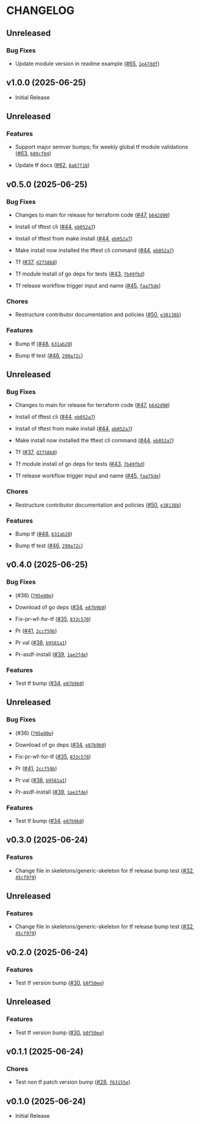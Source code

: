 # CHANGELOG

<!-- version list -->

## Unreleased

### Bug Fixes

- Update module version in readme example
  ([#65](https://github.com/caylent-solutions/terraform-modules/pull/65),
  [`1e47ddf`](https://github.com/caylent-solutions/terraform-modules/commit/1e47ddf071c1726863dcb379b97a1e3474b61409))


## v1.0.0 (2025-06-25)

- Initial Release

## Unreleased

### Features

- Support major semver bumps; fix weekly global tf module validations
  ([#63](https://github.com/caylent-solutions/terraform-modules/pull/63),
  [`689cf84`](https://github.com/caylent-solutions/terraform-modules/commit/689cf844920e253663700399b8ca8bcff85d0b05))

- Update tf docs ([#62](https://github.com/caylent-solutions/terraform-modules/pull/62),
  [`8a67f18`](https://github.com/caylent-solutions/terraform-modules/commit/8a67f18a930c8bfeb4af27a82de117c3b303e55c))


## v0.5.0 (2025-06-25)

### Bug Fixes

- Changes to main for release for terraform code
  ([#47](https://github.com/caylent-solutions/terraform-modules/pull/47),
  [`b642d90`](https://github.com/caylent-solutions/terraform-modules/commit/b642d90872c546b5a45ebcab1787bec7f35ca704))

- Install of tftest cli ([#44](https://github.com/caylent-solutions/terraform-modules/pull/44),
  [`eb052a7`](https://github.com/caylent-solutions/terraform-modules/commit/eb052a77bf43f9236a7da08f5f335b6ce5530e65))

- Install of tftest from make install
  ([#44](https://github.com/caylent-solutions/terraform-modules/pull/44),
  [`eb052a7`](https://github.com/caylent-solutions/terraform-modules/commit/eb052a77bf43f9236a7da08f5f335b6ce5530e65))

- Make install now installed the tftest cli command
  ([#44](https://github.com/caylent-solutions/terraform-modules/pull/44),
  [`eb052a7`](https://github.com/caylent-solutions/terraform-modules/commit/eb052a77bf43f9236a7da08f5f335b6ce5530e65))

- Tf ([#37](https://github.com/caylent-solutions/terraform-modules/pull/37),
  [`d2758b8`](https://github.com/caylent-solutions/terraform-modules/commit/d2758b8d41c15ed0b94f71fc479429baa5283116))

- Tf module install of go deps for tests
  ([#43](https://github.com/caylent-solutions/terraform-modules/pull/43),
  [`7b49fbd`](https://github.com/caylent-solutions/terraform-modules/commit/7b49fbddd639cd95056ccc6c366480cb2da8db80))

- Tf release workflow trigger input and name
  ([#45](https://github.com/caylent-solutions/terraform-modules/pull/45),
  [`faa75de`](https://github.com/caylent-solutions/terraform-modules/commit/faa75de9e126d796ab79846bb3814009feac018a))

### Chores

- Restructure contributor documentation and policies
  ([#50](https://github.com/caylent-solutions/terraform-modules/pull/50),
  [`e38138b`](https://github.com/caylent-solutions/terraform-modules/commit/e38138b2d5957a2280610b120a3d9b28ba335aad))

### Features

- Bump tf ([#48](https://github.com/caylent-solutions/terraform-modules/pull/48),
  [`631ab20`](https://github.com/caylent-solutions/terraform-modules/commit/631ab20e64e19db2ecce243357c6479cc08c83ec))

- Bump tf test ([#46](https://github.com/caylent-solutions/terraform-modules/pull/46),
  [`290a72c`](https://github.com/caylent-solutions/terraform-modules/commit/290a72c6c34bd1118958ac210ec867a65753edb4))


## Unreleased

### Bug Fixes

- Changes to main for release for terraform code
  ([#47](https://github.com/caylent-solutions/terraform-modules/pull/47),
  [`b642d90`](https://github.com/caylent-solutions/terraform-modules/commit/b642d90872c546b5a45ebcab1787bec7f35ca704))

- Install of tftest cli ([#44](https://github.com/caylent-solutions/terraform-modules/pull/44),
  [`eb052a7`](https://github.com/caylent-solutions/terraform-modules/commit/eb052a77bf43f9236a7da08f5f335b6ce5530e65))

- Install of tftest from make install
  ([#44](https://github.com/caylent-solutions/terraform-modules/pull/44),
  [`eb052a7`](https://github.com/caylent-solutions/terraform-modules/commit/eb052a77bf43f9236a7da08f5f335b6ce5530e65))

- Make install now installed the tftest cli command
  ([#44](https://github.com/caylent-solutions/terraform-modules/pull/44),
  [`eb052a7`](https://github.com/caylent-solutions/terraform-modules/commit/eb052a77bf43f9236a7da08f5f335b6ce5530e65))

- Tf ([#37](https://github.com/caylent-solutions/terraform-modules/pull/37),
  [`d2758b8`](https://github.com/caylent-solutions/terraform-modules/commit/d2758b8d41c15ed0b94f71fc479429baa5283116))

- Tf module install of go deps for tests
  ([#43](https://github.com/caylent-solutions/terraform-modules/pull/43),
  [`7b49fbd`](https://github.com/caylent-solutions/terraform-modules/commit/7b49fbddd639cd95056ccc6c366480cb2da8db80))

- Tf release workflow trigger input and name
  ([#45](https://github.com/caylent-solutions/terraform-modules/pull/45),
  [`faa75de`](https://github.com/caylent-solutions/terraform-modules/commit/faa75de9e126d796ab79846bb3814009feac018a))

### Chores

- Restructure contributor documentation and policies
  ([#50](https://github.com/caylent-solutions/terraform-modules/pull/50),
  [`e38138b`](https://github.com/caylent-solutions/terraform-modules/commit/e38138b2d5957a2280610b120a3d9b28ba335aad))

### Features

- Bump tf ([#48](https://github.com/caylent-solutions/terraform-modules/pull/48),
  [`631ab20`](https://github.com/caylent-solutions/terraform-modules/commit/631ab20e64e19db2ecce243357c6479cc08c83ec))

- Bump tf test ([#46](https://github.com/caylent-solutions/terraform-modules/pull/46),
  [`290a72c`](https://github.com/caylent-solutions/terraform-modules/commit/290a72c6c34bd1118958ac210ec867a65753edb4))


## v0.4.0 (2025-06-25)

### Bug Fixes

- (#36)
  ([`795e80e`](https://github.com/caylent-solutions/terraform-modules/commit/795e80e1cea9e2a3f9ccedfa36278a9b3fd018ea))

- Download of go deps ([#34](https://github.com/caylent-solutions/terraform-modules/pull/34),
  [`e87b9b0`](https://github.com/caylent-solutions/terraform-modules/commit/e87b9b08e68c49aa6fab32540b9bbe8b8cf5a72b))

- Fix-pr-wf-for-tf ([#35](https://github.com/caylent-solutions/terraform-modules/pull/35),
  [`833c570`](https://github.com/caylent-solutions/terraform-modules/commit/833c57007de3d08796750d92e0ddac9c827cee4c))

- Pr ([#41](https://github.com/caylent-solutions/terraform-modules/pull/41),
  [`2ccf59b`](https://github.com/caylent-solutions/terraform-modules/commit/2ccf59bd613b9a3629b32ea21b4c8628f40d6725))

- Pr val ([#38](https://github.com/caylent-solutions/terraform-modules/pull/38),
  [`b9581a1`](https://github.com/caylent-solutions/terraform-modules/commit/b9581a1859740ee59d0e84d87f66cc4fab91ad6b))

- Pr-asdf-install ([#39](https://github.com/caylent-solutions/terraform-modules/pull/39),
  [`1ae2fde`](https://github.com/caylent-solutions/terraform-modules/commit/1ae2fded4fbcfc362f54f4eefffd8a5f0320d20a))

### Features

- Test tf bump ([#34](https://github.com/caylent-solutions/terraform-modules/pull/34),
  [`e87b9b0`](https://github.com/caylent-solutions/terraform-modules/commit/e87b9b08e68c49aa6fab32540b9bbe8b8cf5a72b))


## Unreleased

### Bug Fixes

- (#36)
  ([`795e80e`](https://github.com/caylent-solutions/terraform-modules/commit/795e80e1cea9e2a3f9ccedfa36278a9b3fd018ea))

- Download of go deps ([#34](https://github.com/caylent-solutions/terraform-modules/pull/34),
  [`e87b9b0`](https://github.com/caylent-solutions/terraform-modules/commit/e87b9b08e68c49aa6fab32540b9bbe8b8cf5a72b))

- Fix-pr-wf-for-tf ([#35](https://github.com/caylent-solutions/terraform-modules/pull/35),
  [`833c570`](https://github.com/caylent-solutions/terraform-modules/commit/833c57007de3d08796750d92e0ddac9c827cee4c))

- Pr ([#41](https://github.com/caylent-solutions/terraform-modules/pull/41),
  [`2ccf59b`](https://github.com/caylent-solutions/terraform-modules/commit/2ccf59bd613b9a3629b32ea21b4c8628f40d6725))

- Pr val ([#38](https://github.com/caylent-solutions/terraform-modules/pull/38),
  [`b9581a1`](https://github.com/caylent-solutions/terraform-modules/commit/b9581a1859740ee59d0e84d87f66cc4fab91ad6b))

- Pr-asdf-install ([#39](https://github.com/caylent-solutions/terraform-modules/pull/39),
  [`1ae2fde`](https://github.com/caylent-solutions/terraform-modules/commit/1ae2fded4fbcfc362f54f4eefffd8a5f0320d20a))

### Features

- Test tf bump ([#34](https://github.com/caylent-solutions/terraform-modules/pull/34),
  [`e87b9b0`](https://github.com/caylent-solutions/terraform-modules/commit/e87b9b08e68c49aa6fab32540b9bbe8b8cf5a72b))


## v0.3.0 (2025-06-24)

### Features

- Change file in skeletons/generic-skeleton for tf release bump test
  ([#32](https://github.com/caylent-solutions/terraform-modules/pull/32),
  [`45cf979`](https://github.com/caylent-solutions/terraform-modules/commit/45cf9793434ffe19039f4e2ae8eee2a3677c3696))


## Unreleased

### Features

- Change file in skeletons/generic-skeleton for tf release bump test
  ([#32](https://github.com/caylent-solutions/terraform-modules/pull/32),
  [`45cf979`](https://github.com/caylent-solutions/terraform-modules/commit/45cf9793434ffe19039f4e2ae8eee2a3677c3696))


## v0.2.0 (2025-06-24)

### Features

- Test tf version bump ([#30](https://github.com/caylent-solutions/terraform-modules/pull/30),
  [`b0f50ee`](https://github.com/caylent-solutions/terraform-modules/commit/b0f50eecc183149c47e2b62f55756ed1b6ef686c))


## Unreleased

### Features

- Test tf version bump ([#30](https://github.com/caylent-solutions/terraform-modules/pull/30),
  [`b0f50ee`](https://github.com/caylent-solutions/terraform-modules/commit/b0f50eecc183149c47e2b62f55756ed1b6ef686c))


## v0.1.1 (2025-06-24)

### Chores

- Test non tf patch version bump
  ([#28](https://github.com/caylent-solutions/terraform-modules/pull/28),
  [`f63155e`](https://github.com/caylent-solutions/terraform-modules/commit/f63155e092f022e3604eb17d57751857fdaf4082))


## v0.1.0 (2025-06-24)

- Initial Release

